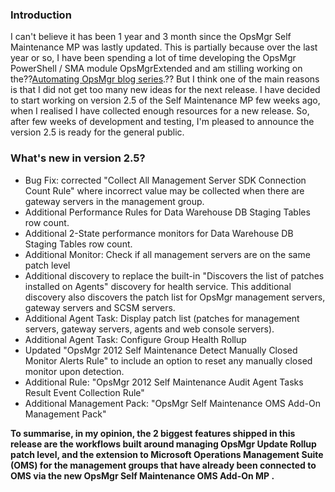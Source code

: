 ### Introduction

I can't believe it has been 1 year and 3 month since the OpsMgr Self Maintenance MP was lastly updated. This is partially because over the last year or so, I have been spending a lot of time developing the OpsMgr PowerShell / SMA module OpsMgrExtended and am stilling working on the??[Automating OpsMgr blog series](http://blog.tyang.org/tag/automating-opsmgr/).?? But I think one of the main reasons is that I did not get too many new ideas for the next release. I have decided to start working on version 2.5 of the Self Maintenance MP few weeks ago, when I realised I have collected enough resources for a new release. So, after few weeks of development and testing, I'm pleased to announce the version 2.5 is ready for the general public.

### What's new in version 2.5?

-   Bug Fix: corrected "Collect All Management Server SDK Connection Count Rule" where incorrect value may be collected when there are gateway servers in the management group.
-   Additional Performance Rules for Data Warehouse DB Staging Tables row count.
-   Additional 2-State performance monitors for Data Warehouse DB Staging Tables row count.
-   Additional Monitor: Check if all management servers are on the same patch level
-   Additional discovery to replace the built-in "Discovers the list of patches installed on Agents" discovery for health service. This additional discovery also discovers the patch list for OpsMgr management servers, gateway servers and SCSM servers.
-   Additional Agent Task: Display patch list (patches for management servers, gateway servers, agents and web console servers).
-   Additional Agent Task: Configure Group Health Rollup
-   Updated "OpsMgr 2012 Self Maintenance Detect Manually Closed Monitor Alerts Rule" to include an option to reset any manually closed monitor upon detection.
-   Additional Rule: "OpsMgr 2012 Self Maintenance Audit Agent Tasks Result Event Collection Rule"
-   Additional Management Pack: "OpsMgr Self Maintenance OMS Add-On Management Pack"

**To summarise, in my opinion, the 2 biggest features shipped in this release are the workflows built around managing OpsMgr Update Rollup patch level, and the extension to Microsoft Operations Management Suite (OMS) for the management groups that have already been connected to OMS via the new OpsMgr Self Maintenance OMS Add-On MP .**
